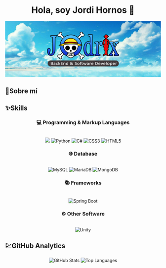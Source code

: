 
<h1 align="center">Hola, soy Jordi Hornos 👋</h1>


<div align="center">
  <img src="./4.png">
</div>

## 📜Sobre mí

## ✨Skills
<div align="center">
<h3 align="center">💻 Programming & Markup Languages</h3> <br>
  <img src="https://img.shields.io/badge/Java-ED8B00?style=for-the-badge&logo=java&logoColor=">
  <img src="https://img.shields.io/badge/Python-3776AB.svg?style=for-the-badge&logo=Python&logoColor=white" alt="Python">
  <img src="https://img.shields.io/badge/C%23-512BD4.svg?style=for-the-badge&logo=C%23&logoColor=white" alt="C#">
  <img src="https://img.shields.io/badge/CSS3-1572B6.svg?style=for-the-badge&logo=CSS3&logoColor=white" alt="CSS3">
  <img src="https://img.shields.io/badge/HTML5-E34F26.svg?style=for-the-badge&logo=HTML5&logoColor=white" alt="HTML5">

</div>

<div align="center">
<h3 align="center">🌐 Database</h3> <br>
  <img src="https://img.shields.io/badge/MySQL-4479A1.svg?style=for-the-badge&logo=MySQL&logoColor=white" alt="MySQL">
  <img src="https://img.shields.io/badge/MariaDB-003545.svg?style=for-the-badge&logo=MariaDB&logoColor=white" alt="MariaDB">
  <img src="https://img.shields.io/badge/MongoDB-47A248.svg?style=for-the-badge&logo=MongoDB&logoColor=white" alt="MongoDB">
</div>

<div align="center">
<h3 align="center">📚 Frameworks</h3> <br>
  <img src="https://img.shields.io/badge/Spring%20Boot-6DB33F.svg?style=for-the-badge&logo=Spring-Boot&logoColor=white" alt="Spring Boot">
</div>

<div align="center">
<h3 align="center">⚙️ Other Software</h3> <br>
  <img src="https://img.shields.io/badge/Unity-FFFFFF.svg?style=for-the-badge&logo=Unity&logoColor=black" alt="Unity">
</div>


## 💹GitHub Analytics
<p align="center">
  <img src="https://github-readme-stats.vercel.app/api?username=Jodrix15&show_icons=true&theme=algolia" alt="GitHub Stats">
  <img src="https://github-readme-stats.vercel.app/api/top-langs/?username=Jodrix15&layout=compact&theme=algolia" alt="Top Languages">
</p>






<!--
**Jodrix15/Jodrix15** is a ✨ _special_ ✨ repository because its `README.md` (this file) appears on your GitHub profile.

Here are some ideas to get you started:

- 🔭 I’m currently working on ...
- 🌱 I’m currently learning ...
- 👯 I’m looking to collaborate on ...
- 🤔 I’m looking for help with ...
- 💬 Ask me about ...
- 📫 How to reach me: ...
- 😄 Pronouns: ...
- ⚡ Fun fact: ...
-->
